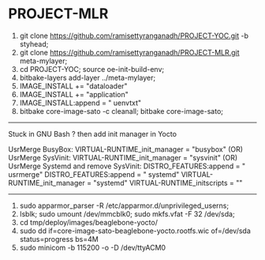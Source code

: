 # PROJECT-MLR

1. git clone https://github.com/ramisettyranganadh/PROJECT-YOC.git -b styhead;
2. git clone https://github.com/ramisettyranganadh/PROJECT-MLR.git meta-mylayer;
3. cd PROJECT-YOC; source oe-init-build-env;
4. bitbake-layers add-layer ../meta-mylayer;
5. IMAGE_INSTALL += "dataloader"
6. IMAGE_INSTALL += "application"
7. IMAGE_INSTALL:append = " uenvtxt"
8. bitbake core-image-sato -c cleanall; bitbake core-image-sato;

-------------------------------------------------------------------

Stuck in GNU Bash ? then add init manager in Yocto

UsrMerge BusyBox:
VIRTUAL-RUNTIME_init_manager = "busybox"
(OR)
UsrMerge SysVinit:
VIRTUAL-RUNTIME_init_manager = "sysvinit"
(OR)
UsrMerge Systemd and remove SysVinit:
DISTRO_FEATURES:append = " usrmerge"
DISTRO_FEATURES:append = " systemd"
VIRTUAL-RUNTIME_init_manager = "systemd"
VIRTUAL-RUNTIME_initscripts = ""

-------------------------------------------------------------------

1. sudo apparmor_parser -R /etc/apparmor.d/unprivileged_userns;
2. lsblk; sudo umount /dev/mmcblk0; sudo mkfs.vfat -F 32 /dev/sda;
3. cd tmp/deploy/images/beaglebone-yocto/
4. sudo dd if=core-image-sato-beaglebone-yocto.rootfs.wic of=/dev/sda status=progress bs=4M
5. sudo minicom -b 115200 -o -D /dev/ttyACM0

